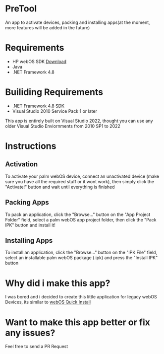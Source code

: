 # PreTool
An app to activate devices, packing and installing apps(at the moment, more features will be added in the future)
# Requirements
- HP webOS SDK [Download](https://sdk.webosarchive.org)
- Java
- .NET Framework 4.8 
# Builiding Requirements
- .NET Framework 4.8 SDK
- Visual Studio 2010 Service Pack 1 or later

This app is entirely built on Visual Studio 2022, thought you can use any older Visual Studio Enviornments from 2010 SP1 to 2022

# Instructions
## Activation
To activate your palm webOS device, connect an unactivated device (make sure you have all the required stuff or it wont work), then simply click the "Activate!" button and wait until everything is finished
## Packing Apps
To pack an application, click the "Browse..." button on the "App Project Folder" field, select a palm webOS app project folder, then click the "Pack IPK" button and install it!
## Installing Apps
To install an application, click the "Browse..." button on the "IPK File" field, select an installable palm webOS package (.ipk) and press the "Install IPK" button


# Why did i make this app?
I was bored and i decided to create this little application for legacy webOS Devices, its similar to [webOS Quick Install](https://github.com/JayCanuck/webos-quick-install) 

# Want to make this app better or fix any issues?
Feel free to send a PR Request